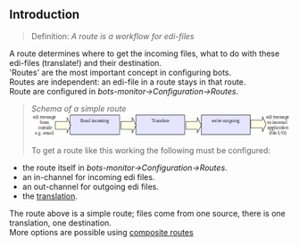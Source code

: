 ## Introduction

> Definition: _A route is a workflow for edi-files_

A route determines where to get the incoming files, what to do with
these edi-files (translate!) and their destination.  
'Routes' are the most important concept in configuring bots.  
Routes are independent: an edi-file in a route stays in that route.  
Route are configured in *bots-monitor-\>Configuration-\>Routes*.  



> *Schema of a simple route*
>  ![](RouteDiagram2.png)
> 
>  To get a route like this working the following must be configured:

-   the route itself in *bots-monitor-\>Configuration-\>Routes*.
-   an in-channel for incoming edi files.
-   an out-channel for outgoing edi files.
-   the [translation](TranslationIntroduction.md).

The route above is a simple route; files come from one source, there is
one translation, one destination.  
More options are possible using [composite routes](RoutesComposite.md)

